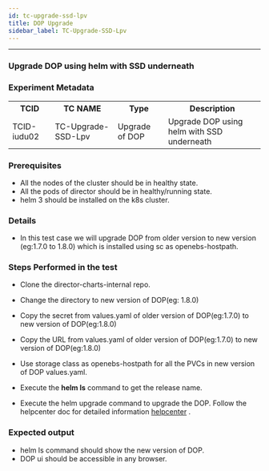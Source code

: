 ```yaml
---
id: tc-upgrade-ssd-lpv
title: DOP Upgrade 
sidebar_label: TC-Upgrade-SSD-Lpv
---
```

------


### Upgrade DOP using helm with SSD underneath

### Experiment Metadata

<table>
  <tr>
    <th> TCID </th>
    <th> TC NAME </th>
    <th> Type </th>
    <th> Description </th>
  </tr>
  <tr>
    <td> TCID-iudu02 </td>
    <td> TC-Upgrade-SSD-Lpv </td>
    <td> Upgrade of DOP </td>
    <td> Upgrade DOP using helm with SSD underneath </td>
  </tr>
</table>


### Prerequisites

- All the nodes of the cluster should be in healthy state.
- All the pods of director should be in healthy/running state.                         
- helm 3 should be installed on the k8s cluster.


### Details
- In this test case we will upgrade DOP from older version to new version (eg:1.7.0 to 1.8.0) which is installed using sc as openebs-hostpath.       

### Steps Performed in the test

- Clone the director-charts-internal repo.

- Change the directory to new version of DOP(eg: 1.8.0)

- Copy the secret from values.yaml of older version of DOP(eg:1.7.0) to new version of DOP(eg:1.8.0)

- Copy the URL from values.yaml of older version of DOP(eg:1.7.0) to new version of DOP(eg:1.8.0)

- Use storage class as openebs-hostpath for all the PVCs in new version of DOP values.yaml.

- Execute the **helm ls** command to get the release name.

- Execute the helm upgrade command to upgrade the DOP. Follow the helpcenter doc for detailed information <a href="https://help.mayadata.io/hc/en-us/articles/360033029812-Upgrading-Director-OnPrem" target="_blank">helpcenter</a> .                     


### Expected output

- helm ls command should show the new version of DOP.
- DOP ui should be accessible in any browser.
